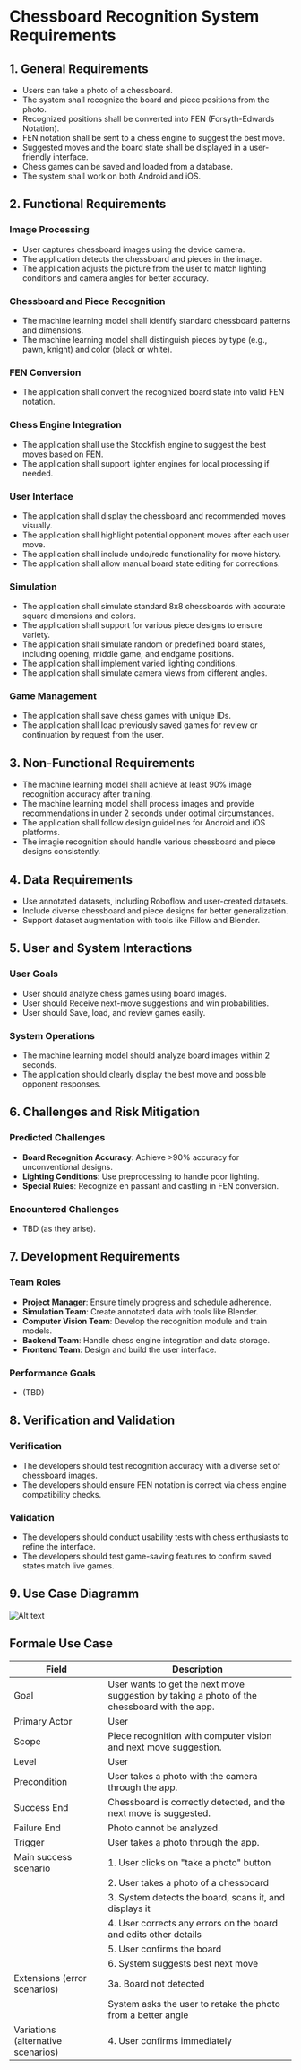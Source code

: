 # Chessboard Recognition System Requirements

## 1. General Requirements
- Users can take a photo of a chessboard.
- The system shall recognize the board and piece positions from the photo.
- Recognized positions shall be converted into FEN (Forsyth-Edwards Notation).
- FEN notation shall be sent to a chess engine to suggest the best move.
- Suggested moves and the board state shall be displayed in a user-friendly interface.
- Chess games can be saved and loaded from a database.
- The system shall work on both Android and iOS.

## 2. Functional Requirements

### Image Processing
- User captures chessboard images using the device camera.
- The application detects the chessboard and pieces in the image.
- The application adjusts the picture from the user to match lighting conditions and camera angles for better accuracy.

### Chessboard and Piece Recognition
- The machine learning model shall identify standard chessboard patterns and dimensions.
- The machine learning model shall distinguish pieces by type (e.g., pawn, knight) and color (black or white).

### FEN Conversion
- The application shall convert the recognized board state into valid FEN notation.

### Chess Engine Integration
- The application shall use the Stockfish engine to suggest the best moves based on FEN.
- The application shall support lighter engines for local processing if needed.

### User Interface
- The application shall display the chessboard and recommended moves visually.
- The application shall highlight potential opponent moves after each user move.
- The application shall include undo/redo functionality for move history.
- The application shall allow manual board state editing for corrections.

### Simulation
- The application shall simulate standard 8x8 chessboards with accurate square dimensions and colors.
- The application shall support for various piece designs to ensure variety.
- The application shall simulate random or predefined board states, including opening, middle game, and endgame positions.
- The application shall implement varied lighting conditions.
- The application shall simulate camera views from different angles.

### Game Management
- The application shall save chess games with unique IDs.
- The application shall load previously saved games for review or continuation by request from the user.

## 3. Non-Functional Requirements
- The machine learning model shall achieve at least 90% image recognition accuracy after training.
- The machine learning model shall process images and provide recommendations in under 2 seconds under optimal circumstances.
- The application shall follow design guidelines for Android and iOS platforms.
- The imagie recognition should handle various chessboard and piece designs consistently.

## 4. Data Requirements
- Use annotated datasets, including Roboflow and user-created datasets.
- Include diverse chessboard and piece designs for better generalization.
- Support dataset augmentation with tools like Pillow and Blender.

## 5. User and System Interactions

### User Goals
- User should analyze chess games using board images.
- User should Receive next-move suggestions and win probabilities.
- User should Save, load, and review games easily.

### System Operations
- The machine learning model should analyze board images within 2 seconds.
- The application should clearly display the best move and possible opponent responses.

## 6. Challenges and Risk Mitigation

### Predicted Challenges
- **Board Recognition Accuracy**: Achieve >90% accuracy for unconventional designs.
- **Lighting Conditions**: Use preprocessing to handle poor lighting.
- **Special Rules**: Recognize en passant and castling in FEN conversion.

### Encountered Challenges
- TBD (as they arise).

## 7. Development Requirements

### Team Roles
- **Project Manager**: Ensure timely progress and schedule adherence.
- **Simulation Team**: Create annotated data with tools like Blender.
- **Computer Vision Team**: Develop the recognition module and train models.
- **Backend Team**: Handle chess engine integration and data storage.
- **Frontend Team**: Design and build the user interface.

### Performance Goals
- (TBD)

## 8. Verification and Validation

### Verification
- The developers should test recognition accuracy with a diverse set of chessboard images.
- The developers should ensure FEN notation is correct via chess engine compatibility checks.

### Validation
- The developers should conduct usability tests with chess enthusiasts to refine the interface.
- The developers should test game-saving features to confirm saved states match live games.

## 9. Use Case Diagramm
![Alt text](use_case_diagramm_02122024.png)

## Formale Use Case
| Field                | Description                                                                 |
|----------------------|-----------------------------------------------------------------------------|
| Goal                | User wants to get the next move suggestion by taking a photo of the chessboard with the app. |
| Primary Actor       | User                                                                        |
| Scope               | Piece recognition with computer vision and next move suggestion.           |
| Level               | User                                                                        |
| Precondition        | User takes a photo with the camera through the app.                        |
| Success End         | Chessboard is correctly detected, and the next move is suggested.          |
| Failure End         | Photo cannot be analyzed.                                                  |
| Trigger             | User takes a photo through the app.                                        |
| Main success scenario | 1. User clicks on "take a photo" button                                  |
|                        | 2. User takes a photo of a chessboard                                |
|                        | 3. System detects the board, scans it, and displays it                |
|                        | 4. User corrects any errors on the board and edits other details     |
|                        | 5. User confirms the board                                               |
|                        | 6. System suggests best next move                                        |
| Extensions (error scenarios)|   3a. Board not detected                                            |
|                        |System asks the user to retake the photo from a better angle             |
| Variations (alternative scenarios)|   4. User confirms immediately                             




